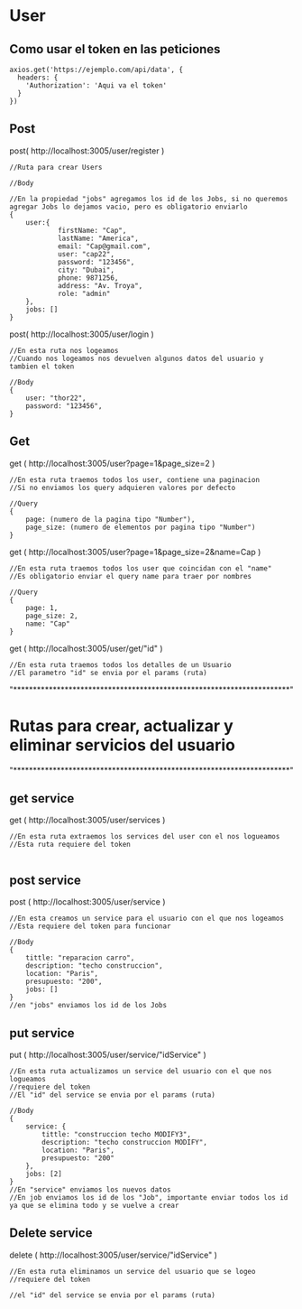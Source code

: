 # User

## Como usar el token en las peticiones
```
axios.get('https://ejemplo.com/api/data', {
  headers: {
    'Authorization': 'Aqui va el token'
  }
})
```

## Post
post( http://localhost:3005/user/register )
```
//Ruta para crear Users

//Body

//En la propiedad "jobs" agregamos los id de los Jobs, si no queremos agregar Jobs lo dejamos vacio, pero es obligatorio enviarlo
{
	user:{
		    firstName: "Cap",
            lastName: "America",
            email: "Cap@gmail.com",
            user: "cap22",
            password: "123456",
            city: "Dubai",
            phone: 9871256,
            address: "Av. Troya",
            role: "admin"
	},
	jobs: []  
}
```

post( http://localhost:3005/user/login )
```
//En esta ruta nos logeamos
//Cuando nos logeamos nos devuelven algunos datos del usuario y tambien el token

//Body
{
    user: "thor22",
    password: "123456",
}
```


## Get
get ( http://localhost:3005/user?page=1&page_size=2 )
```
//En esta ruta traemos todos los user, contiene una paginacion
//Si no enviamos los query adquieren valores por defecto

//Query
{
    page: (numero de la pagina tipo "Number"),
    page_size: (numero de elementos por pagina tipo "Number")
}
```

get ( http://localhost:3005/user?page=1&page_size=2&name=Cap )
```
//En esta ruta traemos todos los user que coincidan con el "name"
//Es obligatorio enviar el query name para traer por nombres

//Query
{
    page: 1,
    page_size: 2,
    name: "Cap"
}
```

get ( http://localhost:3005/user/get/"id" )
```
//En esta ruta traemos todos los detalles de un Usuario
//El parametro "id" se envia por el params (ruta)

```

"**********************************************************************"

# Rutas para crear, actualizar y eliminar servicios del usuario
"**********************************************************************"

## get service
get ( http://localhost:3005/user/services )
```
//En esta ruta extraemos los services del user con el nos logueamos
//Esta ruta requiere del token


```

## post service
post ( http://localhost:3005/user/service )
```
//En esta creamos un service para el usuario con el que nos logeamos
//Esta requiere del token para funcionar

//Body
{
	tittle: "reparacion carro",
	description: "techo construccion",
	location: "Paris",
	presupuesto: "200",
	jobs: []
}
//en "jobs" enviamos los id de los Jobs
```
## put service
put ( http://localhost:3005/user/service/"idService" )
```
//En esta ruta actualizamos un service del usuario con el que nos logueamos
//requiere del token
//El "id" del service se envia por el params (ruta)

//Body
{
	service: {
        tittle: "construccion techo MODIFY3",
        description: "techo construccion MODIFY",
        location: "Paris",
        presupuesto: "200"
	},
	jobs: [2]
}
//En "service" enviamos los nuevos datos
//En job enviamos los id de los "Job", importante enviar todos los id ya que se elimina todo y se vuelve a crear

```


## Delete service
delete ( http://localhost:3005/user/service/"idService" )
```
//En esta ruta eliminamos un service del usuario que se logeo
//requiere del token

//el "id" del service se envia por el params (ruta)
```
